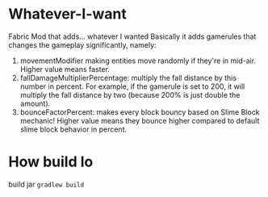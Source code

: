 # Whatever-I-want
Fabric Mod that adds... whatever I wanted
Basically it adds gamerules that changes the gameplay significantly, namely:
1. movementModifier making entities move randomly if they're in mid-air. Higher value means faster.
2. fallDamageMultiplierPercentage: multiply the fall distance by this number in percent. For example, if the gamerule is set to 200, it will multiply the fall distance by two (because 200% is just double the amount).
3. bounceFactorPercent: makes every block bouncy based on Slime Block mechanic! Higher value means they bounce higher compared to default slime block behavior in percent.

# How build lo
build jar
`gradlew build` 
